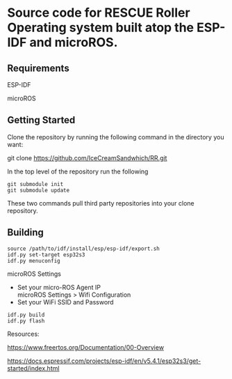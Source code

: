 # Source code for RESCUE Roller Operating system built atop the ESP-IDF and microROS.

## Requirements
ESP-IDF 

microROS

## Getting Started
Clone the repository by running the following command in the directory you want:

git clone https://github.com/IceCreamSandwhich/RR.git

In the top level of the repository run the following
```
git submodule init
git submodule update
```

These two commands pull third party repositories into your clone repository.

## Building
```mkdir build && cd build
source /path/to/idf/install/esp/esp-idf/export.sh
idf.py set-target esp32s3
idf.py menuconfig
```

microROS Settings 
- Set your micro-ROS Agent IP  
microROS Settings > Wifi Configuration
- Set your WiFi SSID and Password
```
idf.py build
idf.py flash
```



Resources:

https://www.freertos.org/Documentation/00-Overview

https://docs.espressif.com/projects/esp-idf/en/v5.4.1/esp32s3/get-started/index.html

